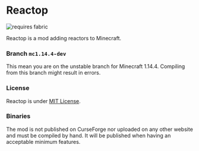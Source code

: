 # Reactop
![requires fabric](https://img.shields.io/badge/requires-fabric-yellow.svg)

Reactop is a mod adding reactors to Minecraft.

### Branch `mc1.14.4-dev`
This mean you are on the unstable branch for Minecraft 1.14.4. Compiling from this branch might result in errors.

### License
Reactop is under [MIT License](https://github.com/zenith391/reactop/blob/master/LICENSE).

### Binaries
The mod is not published on CurseForge nor uploaded on any other website and must be compiled by hand. It will be published when having an acceptable minimum features.

